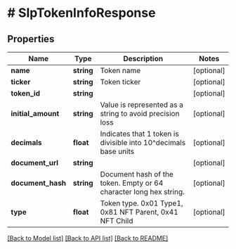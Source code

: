 # # SlpTokenInfoResponse

## Properties

Name | Type | Description | Notes
------------ | ------------- | ------------- | -------------
**name** | **string** | Token name | [optional] 
**ticker** | **string** | Token ticker | [optional] 
**token_id** | **string** |  | [optional] 
**initial_amount** | **string** | Value is represented as a string to avoid precision loss | [optional] 
**decimals** | **float** | Indicates that 1 token is divisible into 10^decimals base units | [optional] 
**document_url** | **string** |  | [optional] 
**document_hash** | **string** | Document hash of the token. Empty or 64 character long hex string. | [optional] 
**type** | **float** | Token type. 0x01 Type1, 0x81 NFT Parent, 0x41 NFT Child | [optional] 

[[Back to Model list]](../../README.md#documentation-for-models) [[Back to API list]](../../README.md#documentation-for-api-endpoints) [[Back to README]](../../README.md)


